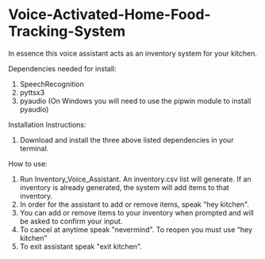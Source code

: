 # Voice-Activated-Home-Food-Tracking-System #
In essence this voice assistant acts as an inventory system for your kitchen.
 
Dependencies needed for install: 
1. SpeechRecognition 
2. pyttsx3
3. pyaudio (On Windows you will need to use the pipwin module to install pyaudio)

Installation Instructions:
1. Download and install the three above listed dependencies in your terminal.

How to use:
1. Run Inventory_Voice_Assistant. An inventory.csv list will generate. If an inventory is already generated, the system will add items to that inventory.
2. In order for the assistant to add or remove items, speak "hey kitchen".
3. You can add or remove items to your inventory when prompted and will be asked to confirm your input.
4. To cancel at anytime speak "nevermind". To reopen you must use "hey kitchen"
5. To exit assistant speak "exit kitchen".
